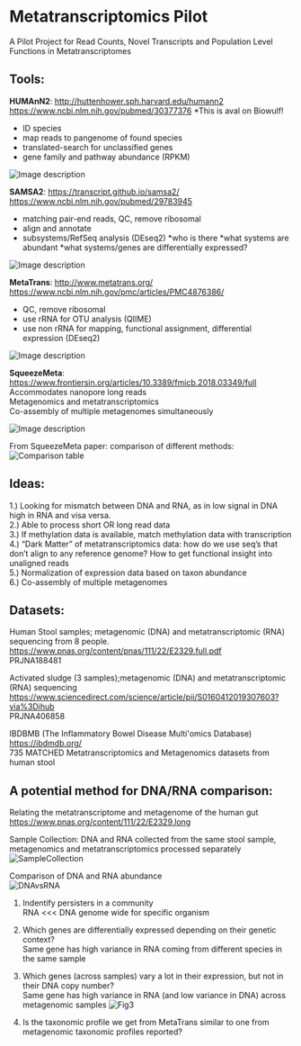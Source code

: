 # Metatranscriptomics Pilot
A Pilot Project for Read Counts, Novel Transcripts and Population Level Functions in Metatranscriptomes

## Tools:     

**HUMAnN2**: http://huttenhower.sph.harvard.edu/humann2
https://www.ncbi.nlm.nih.gov/pubmed/30377376
*This is aval on Biowulf!
* ID species
* map reads to pangenome of found species
* translated-search for unclassified genes
* gene family and pathway abundance (RPKM)

![Image description](http://huttenhower.sph.harvard.edu/sites/default/files/humann2_diamond_500x500.jpg)


**SAMSA2**: https://transcript.github.io/samsa2/ 
https://www.ncbi.nlm.nih.gov/pubmed/29783945
* matching pair-end reads, QC, remove ribosomal
* align and annotate
* subsystems/RefSeq analysis (DEseq2)
	*who is there
	*what systems are abundant
	*what systems/genes are differentially expressed?

![Image description](https://www.biorxiv.org/content/biorxiv/early/2017/09/29/195826/F1.medium.gif)

**MetaTrans**: http://www.metatrans.org/
https://www.ncbi.nlm.nih.gov/pmc/articles/PMC4876386/
* QC, remove ribosomal
* use rRNA for OTU analysis (QIIME)
* use non rRNA for mapping, functional assignment, differential expression (DEseq2)

![Image description](https://media.nature.com/m685/nature-assets/srep/2016/160523/srep26447/images_hires/srep26447-f1.jpg)

**SqueezeMeta**: https://www.frontiersin.org/articles/10.3389/fmicb.2018.03349/full
Accommodates nanopore long reads    
Metagenomics and metatranscriptomics    
Co-assembly of multiple metagenomes simultaneously    

![Image description](https://www.ncbi.nlm.nih.gov/pmc/articles/PMC6353838/bin/fmicb-09-03349-g001.jpg)

From SqueezeMeta paper: comparison of different methods:    
![Comparison table](https://www.frontiersin.org/files/Articles/425882/fmicb-09-03349-HTML/image_m/fmicb-09-03349-t001.jpg)
## Ideas:    
1.) Looking for mismatch between DNA and RNA, as in low signal in DNA high in RNA and visa versa.        
2.) Able to process short OR long read data    
3.) If methylation data is available, match methylation data with transcription     
4.) “Dark Matter” of metatranscriptomics data: how do we use seq’s that don’t align to any reference genome? How to get functional insight into unaligned reads     
5.) Normalization of expression data based on taxon abundance    
6.) Co-assembly of multiple metagenomes    

## Datasets:    
Human Stool samples; metagenomic (DNA) and metatranscriptomic (RNA) sequencing from 8 people.     
https://www.pnas.org/content/pnas/111/22/E2329.full.pdf    
PRJNA188481    
    
Activated sludge (3 samples);metagenomic (DNA) and metatranscriptomic (RNA) sequencing    
https://www.sciencedirect.com/science/article/pii/S0160412019307603?via%3Dihub    
PRJNA406858    

IBDBMB (The Inflammatory Bowel Disease Multi'omics Database)    
https://ibdmdb.org/    
735 MATCHED Metatranscriptomics and Metagenomics datasets from human stool  

## A potential method for DNA/RNA comparison: 
Relating the metatranscriptome and metagenome of the human gut    
https://www.pnas.org/content/111/22/E2329.long    

Sample Collection: DNA and RNA collected from the same stool sample, metagenomics and metatranscriptomics processed separately        
![SampleCollection](https://www.pnas.org/content/pnas/111/22/E2329/F1.medium.gif)    
    
Comparison of DNA and RNA abundance    
![DNAvsRNA](https://www.pnas.org/content/pnas/111/22/E2329/F4.medium.gif)    
    
1. Indentify persisters in a community    
    RNA <<< DNA genome wide for specific organism
2. Which genes are differentially expressed depending on their genetic context?    
    Same gene has high variance in RNA coming from different species in the same sample
3. Which genes (across samples) vary a lot in their expression, but not in their DNA copy number?     
    Same gene has high variance in RNA (and low variance in DNA) across metagenomic samples
![Fig3](https://www.pnas.org/content/pnas/111/22/E2329/F6.large.jpg?width=800&height=600&carousel=1)
    
4. Is the taxonomic profile we get from MetaTrans similar to one from metagenomic taxonomic profiles reported?    

